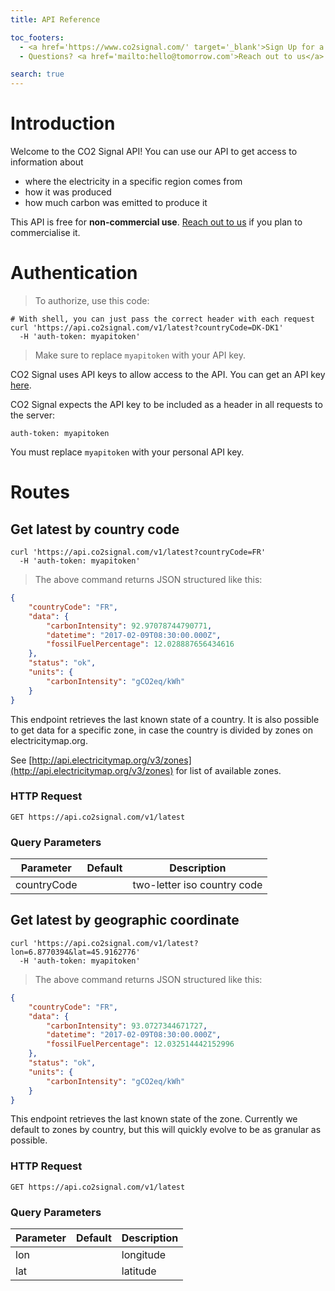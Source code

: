 ```yaml
---
title: API Reference

toc_footers:
  - <a href='https://www.co2signal.com/' target='_blank'>Sign Up for a Developer Key</a>
  - Questions? <a href='mailto:hello@tomorrow.com'>Reach out to us</a>

search: true
---
```


# Introduction

Welcome to the CO2 Signal API! You can use our API to get access to information about

- where the electricity in a specific region comes from
- how it was produced
- how much carbon was emitted to produce it

<aside class="warning">
This API is free for <b>non-commercial use</b>. <a href="mailto:pro@electricitymap.org">Reach out to us</a> if you plan to commercialise it.
</aside>

# Authentication

> To authorize, use this code:

```shell
# With shell, you can just pass the correct header with each request
curl 'https://api.co2signal.com/v1/latest?countryCode=DK-DK1'
  -H 'auth-token: myapitoken'
```

> Make sure to replace `myapitoken` with your API key.

CO2 Signal uses API keys to allow access to the API. You can get an API key [here](http://www.co2signal.com).

CO2 Signal expects the API key to be included as a header in all requests to the server:

`auth-token: myapitoken`

<aside class="success">
You must replace <code>myapitoken</code> with your personal API key.
</aside>

# Routes

## Get latest by country code
```shell
curl 'https://api.co2signal.com/v1/latest?countryCode=FR'
  -H 'auth-token: myapitoken'
```

> The above command returns JSON structured like this:

```json
{
    "countryCode": "FR",
    "data": {
        "carbonIntensity": 92.97078744790771,
        "datetime": "2017-02-09T08:30:00.000Z",
        "fossilFuelPercentage": 12.028887656434616
    },
    "status": "ok",
    "units": {
        "carbonIntensity": "gCO2eq/kWh"
    }
}
```

This endpoint retrieves the last known state of a country. It is also possible to get data for a specific zone, in case the country is divided by zones on electricitymap.org.

See [http://api.electricitymap.org/v3/zones](http://api.electricitymap.org/v3/zones) for list of available zones.

### HTTP Request

`GET https://api.co2signal.com/v1/latest`

### Query Parameters

Parameter | Default | Description
--------- | ------- | -----------
countryCode | | two-letter iso country code

## Get latest by geographic coordinate

```shell
curl 'https://api.co2signal.com/v1/latest?lon=6.8770394&lat=45.9162776'
  -H 'auth-token: myapitoken'
```

> The above command returns JSON structured like this:

```json
{
    "countryCode": "FR",
    "data": {
        "carbonIntensity": 93.0727344671727,
        "datetime": "2017-02-09T08:30:00.000Z",
        "fossilFuelPercentage": 12.032514442152996
    },
    "status": "ok",
    "units": {
        "carbonIntensity": "gCO2eq/kWh"
    }
}
```

This endpoint retrieves the last known state of the zone.
Currently we default to zones by country, but this will quickly evolve to be as granular as possible.

### HTTP Request

`GET https://api.co2signal.com/v1/latest`

### Query Parameters

Parameter | Default | Description
--------- | ------- | -----------
lon | | longitude
lat | | latitude
